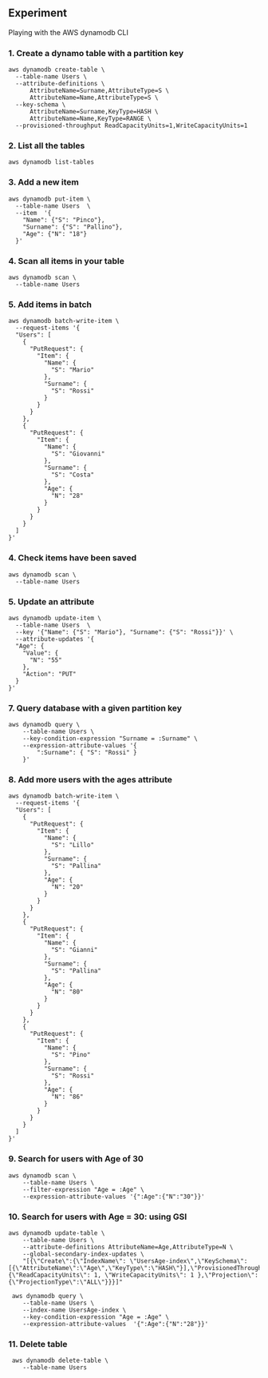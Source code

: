 ## Experiment
Playing with the AWS dynamodb CLI


### 1. Create a dynamo table with a partition key
```shell
aws dynamodb create-table \
  --table-name Users \
  --attribute-definitions \
      AttributeName=Surname,AttributeType=S \
      AttributeName=Name,AttributeType=S \
  --key-schema \
      AttributeName=Surname,KeyType=HASH \
      AttributeName=Name,KeyType=RANGE \
  --provisioned-throughput ReadCapacityUnits=1,WriteCapacityUnits=1
```

### 2. List all the tables
```shell
aws dynamodb list-tables
```

### 3. Add a new item
```shell
aws dynamodb put-item \
  --table-name Users  \
  --item  '{
    "Name": {"S": "Pinco"},
    "Surname": {"S": "Pallino"},
    "Age": {"N": "18"}
  }'
```

### 4. Scan all items in your table

```shell
aws dynamodb scan \
  --table-name Users
```

### 5. Add items in batch
```shell
aws dynamodb batch-write-item \
  --request-items '{
  "Users": [
    {
      "PutRequest": {
        "Item": {
          "Name": {
            "S": "Mario"
          },
          "Surname": {
            "S": "Rossi"
          }
        }
      }
    },
    {
      "PutRequest": {
        "Item": {
          "Name": {
            "S": "Giovanni"
          },
          "Surname": {
            "S": "Costa"
          },
          "Age": {
            "N": "28"
          }
        }
      }
    }
  ]
}'
```

### 4. Check items have been saved
```shell
aws dynamodb scan \
  --table-name Users
```

### 5. Update an attribute
```shell
aws dynamodb update-item \
  --table-name Users  \
  --key '{"Name": {"S": "Mario"}, "Surname": {"S": "Rossi"}}' \
  --attribute-updates '{
  "Age": {
    "Value": {
      "N": "55"
    },
    "Action": "PUT"
  }
}'
```

### 7. Query database with a given partition key
```shell
aws dynamodb query \
    --table-name Users \
    --key-condition-expression "Surname = :Surname" \
    --expression-attribute-values '{
        ":Surname": { "S": "Rossi" }
    }'
```

### 8. Add more users with the ages attribute
```shell
aws dynamodb batch-write-item \
  --request-items '{
  "Users": [
    {
      "PutRequest": {
        "Item": {
          "Name": {
            "S": "Lillo"
          },
          "Surname": {
            "S": "Pallina"
          },
          "Age": {
            "N": "20"
          }
        }
      }
    },
    {
      "PutRequest": {
        "Item": {
          "Name": {
            "S": "Gianni"
          },
          "Surname": {
            "S": "Pallina"
          },
          "Age": {
            "N": "80"
          }
        }
      }
    },
    {
      "PutRequest": {
        "Item": {
          "Name": {
            "S": "Pino"
          },
          "Surname": {
            "S": "Rossi"
          },
          "Age": {
            "N": "86"
          }
        }
      }
    }
  ]
}'
```

### 9. Search for users with Age of 30
```shell
aws dynamodb scan \
    --table-name Users \
    --filter-expression "Age = :Age" \
    --expression-attribute-values '{":Age":{"N":"30"}}'
```

### 10. Search for users with Age = 30: using GSI

```shell
aws dynamodb update-table \
    --table-name Users \
    --attribute-definitions AttributeName=Age,AttributeType=N \
    --global-secondary-index-updates \
    "[{\"Create\":{\"IndexName\": \"UsersAge-index\",\"KeySchema\":[{\"AttributeName\":\"Age\",\"KeyType\":\"HASH\"}],\"ProvisionedThroughput\": {\"ReadCapacityUnits\": 1, \"WriteCapacityUnits\": 1 },\"Projection\":{\"ProjectionType\":\"ALL\"}}}]"  
```

```shell
 aws dynamodb query \
    --table-name Users \
    --index-name UsersAge-index \
    --key-condition-expression "Age = :Age" \
    --expression-attribute-values  '{":Age":{"N":"28"}}'
```

### 11. Delete table
```shell
 aws dynamodb delete-table \
    --table-name Users
```